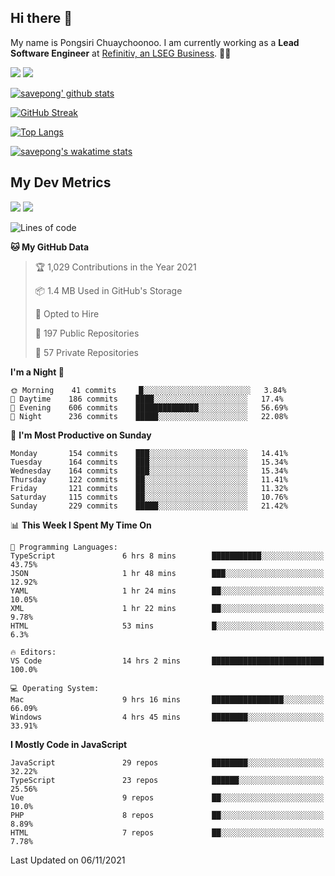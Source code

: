 ## Hi there 👋

My name is Pongsiri Chuaychoonoo. I am currently working as a **Lead Software Engineer** at [Refinitiv, an LSEG Business](https://www.refinitiv.com). 👨‍💻

[<img src="https://img.shields.io/badge/savepong.com-%230077B5.svg?&style=for-the-badge&color=81e6d9" />](https://savepong.com)
[<img src="https://img.shields.io/badge/linkedin-%230077B5.svg?&style=for-the-badge&logo=linkedin&logoColor=white" />](https://www.linkedin.com/in/savepong)

[![savepong' github stats](https://github-readme-stats.vercel.app/api?username=savepong&show_icons=true&count_private=true&theme=gotham&hide_border=true&bg_color=00000000&text_color=768390FF)](https://savepong.com/posts/stats)

[![GitHub Streak](https://github-readme-streak-stats.herokuapp.com?user=savepong&theme=gotham&hide_border=true&background=00000000&dates=768390FF)](https://savepong.com/posts/stats)

[![Top Langs](https://github-readme-stats.vercel.app/api/top-langs/?username=savepong&layout=compact&langs_count=10&theme=gotham&hide_border=true&bg_color=00000000&text_color=768390FF)](https://savepong.com/posts/stats)

[![savepong's wakatime stats](https://github-readme-stats.vercel.app/api/wakatime?username=@savepong&layout=default&theme=gotham&hide_border=true&bg_color=00000000&text_color=768390FF)](https://savepong.com/posts/stats)

## My Dev Metrics

[![](https://komarev.com/ghpvc/?username=savepong&color=blue&label=Profile%20Views)](https://github.com/savepong)
[![](https://img.shields.io/github/followers/savepong?label=GitHub%20Followers)](https://github.com/savepong)

<!--START_SECTION:waka-->
![Lines of code](https://img.shields.io/badge/From%20Hello%20World%20I%27ve%20Written-8.8%20million%20lines%20of%20code-blue)

**🐱 My GitHub Data** 

> 🏆 1,029 Contributions in the Year 2021
 > 
> 📦 1.4 MB Used in GitHub's Storage 
 > 
> 💼 Opted to Hire
 > 
> 📜 197 Public Repositories 
 > 
> 🔑 57 Private Repositories  
 > 
**I'm a Night 🦉** 

```text
🌞 Morning    41 commits     █░░░░░░░░░░░░░░░░░░░░░░░░   3.84% 
🌆 Daytime    186 commits    ████░░░░░░░░░░░░░░░░░░░░░   17.4% 
🌃 Evening    606 commits    ██████████████░░░░░░░░░░░   56.69% 
🌙 Night      236 commits    █████░░░░░░░░░░░░░░░░░░░░   22.08%

```
📅 **I'm Most Productive on Sunday** 

```text
Monday       154 commits    ███░░░░░░░░░░░░░░░░░░░░░░   14.41% 
Tuesday      164 commits    ███░░░░░░░░░░░░░░░░░░░░░░   15.34% 
Wednesday    164 commits    ███░░░░░░░░░░░░░░░░░░░░░░   15.34% 
Thursday     122 commits    ██░░░░░░░░░░░░░░░░░░░░░░░   11.41% 
Friday       121 commits    ██░░░░░░░░░░░░░░░░░░░░░░░   11.32% 
Saturday     115 commits    ██░░░░░░░░░░░░░░░░░░░░░░░   10.76% 
Sunday       229 commits    █████░░░░░░░░░░░░░░░░░░░░   21.42%

```


📊 **This Week I Spent My Time On** 

```text
💬 Programming Languages: 
TypeScript               6 hrs 8 mins        ███████████░░░░░░░░░░░░░░   43.75% 
JSON                     1 hr 48 mins        ███░░░░░░░░░░░░░░░░░░░░░░   12.92% 
YAML                     1 hr 24 mins        ██░░░░░░░░░░░░░░░░░░░░░░░   10.05% 
XML                      1 hr 22 mins        ██░░░░░░░░░░░░░░░░░░░░░░░   9.78% 
HTML                     53 mins             █░░░░░░░░░░░░░░░░░░░░░░░░   6.3%

🔥 Editors: 
VS Code                  14 hrs 2 mins       █████████████████████████   100.0%

💻 Operating System: 
Mac                      9 hrs 16 mins       ████████████████░░░░░░░░░   66.09% 
Windows                  4 hrs 45 mins       ████████░░░░░░░░░░░░░░░░░   33.91%

```

**I Mostly Code in JavaScript** 

```text
JavaScript               29 repos            ████████░░░░░░░░░░░░░░░░░   32.22% 
TypeScript               23 repos            ██████░░░░░░░░░░░░░░░░░░░   25.56% 
Vue                      9 repos             ██░░░░░░░░░░░░░░░░░░░░░░░   10.0% 
PHP                      8 repos             ██░░░░░░░░░░░░░░░░░░░░░░░   8.89% 
HTML                     7 repos             ██░░░░░░░░░░░░░░░░░░░░░░░   7.78%

```



 Last Updated on 06/11/2021
<!--END_SECTION:waka-->

<!--
**savepong/savepong** is a ✨ _special_ ✨ repository because its `README.md` (this file) appears on your GitHub profile.

Here are some ideas to get you started:

- 🔭 I’m currently working on WebComponents and TypeScript.
- 🌱 I’m currently learning ...
- 👯 I’m looking to collaborate on ...
- 🤔 I’m looking for help with ...
- 💬 Ask me about ...
- 📫 How to reach me: ...
- 😄 Pronouns: ...
- ⚡ Fun fact: ...
-->

